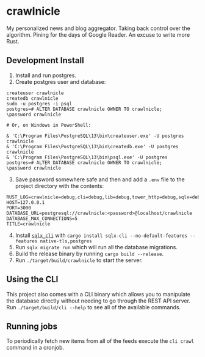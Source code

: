 # crawlnicle

My personalized news and blog aggregator. Taking back control over the
algorithm. Pining for the days of Google Reader. An excuse to write more Rust.

## Development Install

1. Install and run postgres.
2. Create postgres user and database:

```
createuser crawlnicle
createdb crawlnicle
sudo -u postgres -i psql
postgres=# ALTER DATABASE crawlnicle OWNER TO crawlnicle;
\password crawlnicle

# Or, on Windows in PowerShell:

& 'C:\Program Files\PostgreSQL\13\bin\createuser.exe' -U postgres crawlnicle
& 'C:\Program Files\PostgreSQL\13\bin\createdb.exe' -U postgres crawlnicle
& 'C:\Program Files\PostgreSQL\13\bin\psql.exe' -U postgres
postgres=# ALTER DATABASE crawlnicle OWNER TO crawlnicle;
\password crawlnicle
```

3. Save password somewhere safe and then and add a `.env` file to the project
   directory with the contents:

```
RUST_LOG=crawlnicle=debug,cli=debug,lib=debug,tower_http=debug,sqlx=debug
HOST=127.0.0.1
PORT=3000
DATABASE_URL=postgresql://crawlnicle:<password>@localhost/crawlnicle
DATABASE_MAX_CONNECTIONS=5
TITLE=crawlnicle
```

4. Install
   [`sqlx_cli`](https://github.com/launchbadge/sqlx/tree/master/sqlx-cli) with
   `cargo install sqlx-cli --no-default-features --features native-tls,postgres`
5. Run `sqlx migrate run` which will run all the database migrations.
6. Build the release binary by running `cargo build --release`.
7. Run `./target/build/crawlnicle` to start the server.

## Using the CLI

This project also comes with a CLI binary which allows you to manipulate the
database directly without needing to go through the REST API server. Run
`./target/build/cli --help` to see all of the available commands.

## Running jobs

To periodically fetch new items from all of the feeds execute the `cli crawl`
command in a cronjob.
